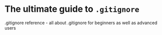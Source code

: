 # The ultimate guide to `.gitignore`
.gitignore reference - all about .gitignore for beginners as well as advanced users
